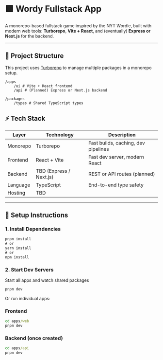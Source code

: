 # 🟩 Wordy Fullstack App

A monorepo-based fullstack game inspired by the NYT Wordle, built with modern web tools: **Turborepo**, **Vite + React**, and (eventually) **Express or Next.js** for the backend.

---

## 🧱 Project Structure

This project uses [Turborepo](https://turbo.build/repo) to manage multiple packages in a monorepo setup.

```
/apps
    /ui # Vite + React frontend
    /api # (Planned) Express or Next.js backend

/packages
    /types # Shared TypeScript types
```

## ⚡ Tech Stack

| Layer    | Technology              | Description                         |
| -------- | ----------------------- | ----------------------------------- |
| Monorepo | Turborepo               | Fast builds, caching, dev pipelines |
| Frontend | React + Vite            | Fast dev server, modern React       |
| Backend  | TBD (Express / Next.js) | REST or API routes (planned)        |
| Language | TypeScript              | End-to-end type safety              |
| Hosting  | TBD                     |

---

## 🚧 Setup Instructions

### 1. Install Dependencies

```cmd
pnpm install
# or
yarn install
# or
npm install
```

### 2. Start Dev Servers

Start all apps and watch shared packages

```cmd
pnpm dev
```

Or run individual apps:

### Frontend

```cmd
cd apps/web
pnpm dev
```

### Backend (once created)

```cmd
cd apps/api
pnpm dev
```
